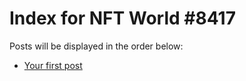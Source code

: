 # Index for NFT World #8417
Posts will be displayed in the order below:

- [Your first post](./001-first.md)


